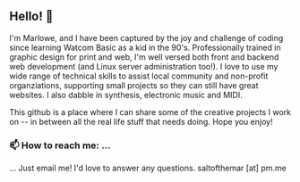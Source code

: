 ## Hello! 👋

I'm Marlowe, and I have been captured by the joy and challenge of coding since learning Watcom Basic as a kid in the 90's. Professionally trained in graphic design for print and web, I'm well versed both front and backend web development (and Linux server administration too!). I love to use my wide range of technical skills to assist local community and non-profit organziations, supporting small projects so they can still have great websites. I also dabble in synthesis, electronic music and MIDI. 

This github is a place where I can share some of the creative projects I work on -- in between all the real life stuff that needs doing. Hope you enjoy!

### 📫 How to reach me: ...

... Just email me! I'd love to answer any questions. saltofthemar [at] pm.me

<!--
**saltofthemar/saltofthemar** is a ✨ _special_ ✨ repository because its `README.md` (this file) appears on your GitHub profile.

Here are some ideas to get you started:

- 🔭 I’m currently working on ...
- 🌱 I’m currently learning ...
- 👯 I’m looking to collaborate on ...
- 🤔 I’m looking for help with ...
- 💬 Ask me about ...
- 📫 How to reach me: ...
- 😄 Pronouns: ...
- ⚡ Fun fact: ...
-->
